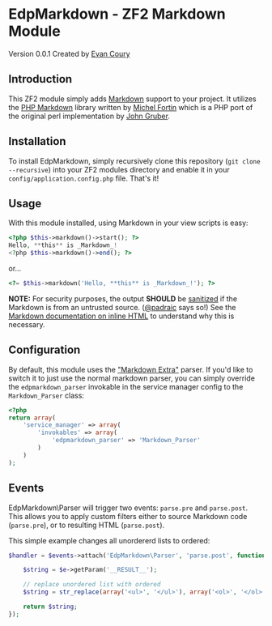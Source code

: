 EdpMarkdown - ZF2 Markdown Module
=================================
Version 0.0.1 Created by [Evan Coury](http://blog.evan.pro/)

Introduction
------------
This ZF2 module simply adds [Markdown](http://daringfireball.net/projects/markdown/) support to your project. It utilizes the [PHP Markdown](http://michelf.com/projects/php-markdown/) library written by [Michel Fortin](http://michelf.com/) which is a PHP port of the original perl implementation by [John Gruber](http://daringfireball.net/).

Installation
------------
To install EdpMarkdown, simply recursively clone this repository (`git clone
--recursive`) into your ZF2 modules directory and enable it in your
`config/application.config.php` file.  That's it!

Usage
-----
With this module installed, using Markdown in your view scripts is easy:

```php
<?php $this->markdown()->start(); ?>
Hello, **this** is _Markdown_!
<?php $this->markdown()->end(); ?>
```

or...

```php
<?= $this->markdown('Hello, **this** is _Markdown_!'); ?>
```

**NOTE:** For security purposes, the output **SHOULD** be [sanitized](http://htmlpurifier.org/) if the Markdown is from an untrusted source. ([@padraic](https://github.com/padraic) says so!) See the [Markdown documentation on inline HTML](http://daringfireball.net/projects/markdown/syntax#html) to understand why this is necessary.

Configuration
-------------
By default, this module uses the ["Markdown Extra"](http://michelf.com/projects/php-markdown/extra/)
parser. If you'd like to switch it to just use the normal markdown parser, you
can simply override the `edpmarkdown_parser` invokable in the service manager
config to the `Markdown_Parser` class:

```php
<?php
return array(
    'service_manager' => array(
        'invokables' => array(
            'edpmarkdown_parser' => 'Markdown_Parser'
        )
    )
);
```

Events
------
EdpMarkdown\Parser will trigger two events: `parse.pre` and `parse.post`. This allows you to apply custom filters either
to source Markdown code (`parse.pre`), or to resulting HTML (`parse.post`).

This simple example changes all unordererd lists to ordered:

```php
$handler = $events->attach('EdpMarkdown\Parser', 'parse.post', function($e) {

    $string = $e->getParam('__RESULT__');

    // replace unordered list with ordered
    $string = str_replace(array('<ul>', '</ul>'), array('<ol>', '</ol>'), $string);

    return $string;
});
```

